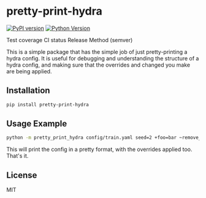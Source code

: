 # pretty-print-hydra

[![PyPI version](https://badge.fury.io/py/pretty-print-hydra.svg)](https://badge.fury.io/py/pretty-print-hydra)
[![Python Version](https://img.shields.io/pypi/pyversions/pretty-print-hydra.svg)](https://pypi.org/project/pretty-print-hydra/)

Test coverage
CI status
Release Method (semver)

This is a simple package that has the simple job of just pretty-printing a hydra config. It is useful for debugging and understanding the structure of a hydra config, and making sure that the overrides and changed you make are being applied.

## Installation

```bash
pip install pretty-print-hydra
```

## Usage Example

```bash
python -m pretty_print_hydra config/train.yaml seed=2 +foo=bar ~remove_this_one
```

This will print the config in a pretty format, with the overrides applied too. That's it.

## License

MIT
